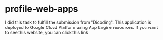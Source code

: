 # profile-web-apps

<p>
    I did this task to fulfill the submission from "Dicoding". This application is deployed to Google Cloud Platform using App Engine resources. If you want to see this website, you can click this link <a href="https://expert-class.et.r.appspot.com" profile-web-apps></a>
</P>

